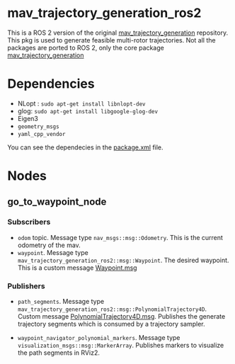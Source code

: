 # mav_trajectory_generation_ros2
This is a ROS 2 version of the original [mav_trajectory_generation](https://github.com/ethz-asl/mav_trajectory_generation/tree/master) repository.  This pkg is used to generate feasible multi-rotor trajectories. Not all the packages are ported to ROS 2, only the core package [mav_trajectory_generation](https://github.com/ethz-asl/mav_trajectory_generation/tree/master/mav_trajectory_generation)

# Dependencies
* NLopt : `sudo apt-get install libnlopt-dev`
* glog: `sudo apt-get install libgoogle-glog-dev`
* Eigen3
* `geometry_msgs`
* `yaml_cpp_vendor`

You can see the dependecies in the [package.xml](package.xml) file.

# Nodes

## go_to_waypoint_node
### Subscribers
* `odom` topic. Message type `nav_msgs::msg::Odometry`. This is the current odometry of the mav.
* `waypoint`. Message type `mav_trajectory_generation_ros2::msg::Waypoint`. The desired waypoint. This is a custom message [Waypoint.msg](msg/Waypoint.msg)

### Publishers
* `path_segments`. Message type `mav_trajectory_generation_ros2::msg::PolynomialTrajectory4D`. Custom message [PolynomialTrajectory4D.msg](msg/PolynomialTrajectory4D.msg). Publishes the generate trajectory segments which is consumed by a trajectory sampler.

* `waypoint_navigator_polynomial_markers`. Message type `visualization_msgs::msg::MarkerArray`. Publishes markers to visualize the path segments in RViz2.